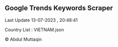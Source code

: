 

## Google Trends Keywords Scraper 
 
Last Update 13-07-2023 , 20:48:41

Country List :
VIETNAM.json



© Abdul Muttaqin 
